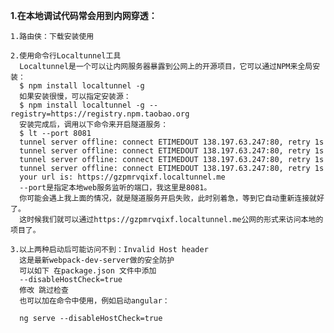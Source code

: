 

**1.在本地调试代码常会用到内网穿透：**

    1.路由侠：下载安装使用
    
    2.使用命令行Localtunnel工具
      Localtunnel是一个可以让内网服务器暴露到公网上的开源项目，它可以通过NPM来全局安装：
      $ npm install localtunnel -g
      如果安装很慢，可以指定安装源：
      $ npm install localtunnel -g --registry=https://registry.npm.taobao.org
      安装完成后，调用以下命令来开启隧道服务：
      $ lt --port 8081
      tunnel server offline: connect ETIMEDOUT 138.197.63.247:80, retry 1s
      tunnel server offline: connect ETIMEDOUT 138.197.63.247:80, retry 1s
      tunnel server offline: connect ETIMEDOUT 138.197.63.247:80, retry 1s
      tunnel server offline: connect ETIMEDOUT 138.197.63.247:80, retry 1s
      your url is: https://gzpmrvqixf.localtunnel.me
      --port是指定本地web服务监听的端口，我这里是8081。
      你可能会遇上我上面的情况，就是隧道服务开启失败，此时别着急，等到它自动重新连接就好了。
      这时候我们就可以通过https://gzpmrvqixf.localtunnel.me公网的形式来访问本地的项目了。

    3.以上两种启动后可能访问不到：Invalid Host header
      这是最新webpack-dev-server做的安全防护
      可以如下 在package.json 文件中添加
      --disableHostCheck=true
      修改 跳过检查
      也可以加在命令中使用，例如启动angular：
      
      ng serve --disableHostCheck=true

      
      
